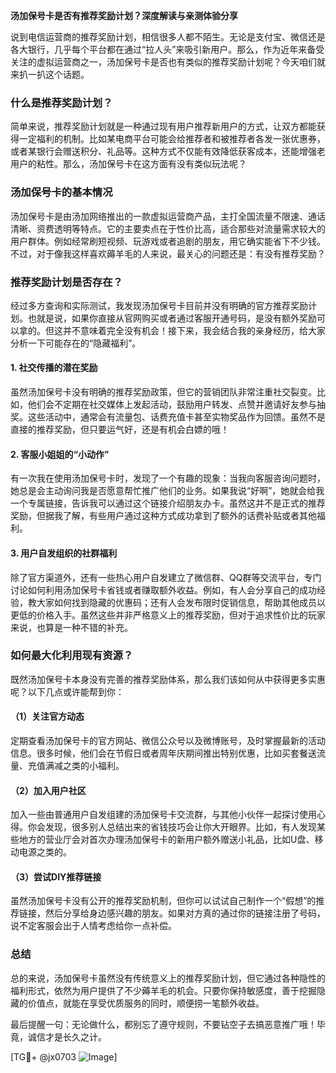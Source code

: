 **汤加保号卡是否有推荐奖励计划？深度解读与亲测体验分享**

说到电信运营商的推荐奖励计划，相信很多人都不陌生。无论是支付宝、微信还是各大银行，几乎每个平台都在通过“拉人头”来吸引新用户。那么，作为近年来备受关注的虚拟运营商之一，汤加保号卡是否也有类似的推荐奖励计划呢？今天咱们就来扒一扒这个话题。

### 什么是推荐奖励计划？

简单来说，推荐奖励计划就是一种通过现有用户推荐新用户的方式，让双方都能获得一定福利的机制。比如某电商平台可能会给推荐者和被推荐者各发一张优惠券，或者某银行会赠送积分、礼品等。这种方式不仅能有效降低获客成本，还能增强老用户的粘性。那么，汤加保号卡在这方面有没有类似玩法呢？

### 汤加保号卡的基本情况

汤加保号卡是由汤加网络推出的一款虚拟运营商产品，主打全国流量不限速、通话清晰、资费透明等特点。它的主要卖点在于性价比高，适合那些对流量需求较大的用户群体。例如经常刷短视频、玩游戏或者追剧的朋友，用它确实能省下不少钱。不过，对于像我这样喜欢薅羊毛的人来说，最关心的问题还是：有没有推荐奖励？

### 推荐奖励计划是否存在？

经过多方查询和实际测试，我发现汤加保号卡目前并没有明确的官方推荐奖励计划。也就是说，如果你直接从官网购买或者通过客服开通号码，是没有额外奖励可以拿的。但这并不意味着完全没有机会！接下来，我会结合我的亲身经历，给大家分析一下可能存在的“隐藏福利”。

#### 1. 社交传播的潜在奖励

虽然汤加保号卡没有明确的推荐奖励政策，但它的营销团队非常注重社交裂变。比如，他们会不定期在社交媒体上发起活动，鼓励用户转发、点赞并邀请好友参与抽奖。这些活动中，通常会有流量包、话费充值卡甚至实物奖品作为回馈。虽然不是直接的推荐奖励，但只要运气好，还是有机会白嫖的哦！

#### 2. 客服小姐姐的“小动作”

有一次我在使用汤加保号卡时，发现了一个有趣的现象：当我向客服咨询问题时，她总是会主动询问我是否愿意帮忙推广他们的业务。如果我说“好啊”，她就会给我一个专属链接，告诉我可以通过这个链接介绍朋友办卡。虽然这并不是正式的推荐奖励，但据我了解，有些用户通过这种方式成功拿到了额外的话费补贴或者其他福利。

#### 3. 用户自发组织的社群福利

除了官方渠道外，还有一些热心用户自发建立了微信群、QQ群等交流平台，专门讨论如何利用汤加保号卡省钱或者赚取额外收益。例如，有人会分享自己的成功经验，教大家如何找到隐藏的优惠码；还有人会发布限时促销信息，帮助其他成员以更低的价格入手。虽然这些并非严格意义上的推荐奖励，但对于追求性价比的玩家来说，也算是一种不错的补充。

### 如何最大化利用现有资源？

既然汤加保号卡本身没有完善的推荐奖励体系，那么我们该如何从中获得更多实惠呢？以下几点或许能帮到你：

#### （1）关注官方动态

定期查看汤加保号卡的官方网站、微信公众号以及微博账号，及时掌握最新的活动信息。很多时候，他们会在节假日或者周年庆期间推出特别优惠，比如买套餐送流量、充值满减之类的小福利。

#### （2）加入用户社区

加入一些由普通用户自发组建的汤加保号卡交流群，与其他小伙伴一起探讨使用心得。你会发现，很多别人总结出来的省钱技巧会让你大开眼界。比如，有人发现某些地方的营业厅会对首次办理汤加保号卡的新用户额外赠送小礼品，比如U盘、移动电源之类的。

#### （3）尝试DIY推荐链接

虽然汤加保号卡没有公开的推荐奖励机制，但你可以试试自己制作一个“假想”的推荐链接，然后分享给身边感兴趣的朋友。如果对方真的通过你的链接注册了号码，说不定客服会出于人情考虑给你一点补偿。

### 总结

总的来说，汤加保号卡虽然没有传统意义上的推荐奖励计划，但它通过各种隐性的福利形式，依然为用户提供了不少薅羊毛的机会。只要你保持敏感度，善于挖掘隐藏的价值点，就能在享受优质服务的同时，顺便捞一笔额外收益。

最后提醒一句：无论做什么，都别忘了遵守规则，不要钻空子去搞恶意推广哦！毕竟，诚信才是长久之计。

[TG💪+ @jx0703 ![Image](https://github.com/user-attachments/assets/dbca1d08-cadb-493c-b0ec-ad6f7a83f270)]